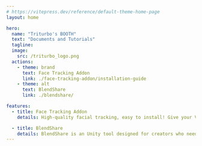 ```yaml
---
# https://vitepress.dev/reference/default-theme-home-page
layout: home

hero:
  name: "Triturbo's BOOTH"
  text: "Documents and Tutorials"
  tagline: 
  image:
    src: /triturbo_logo.png
  actions:
    - theme: brand
      text: Face Tracking Addon
      link: ./face-tracking-addon/installation-guide
    - theme: alt
      text: BlendShare
      link: ./blendshare/

features:
  - title: Face Tracking Addon
    details: High-quality facial tracking, easy to install! Give your VRChat character more vivid expressions and movements! Designed specifically for VRChat, the Face Tracking Addon provides precise facial capture, from detailed eye movements to smooth mouth expressions, with ease.

  - title: BlendShare
    details: BlendShare is an Unity tool designed for creators who need to share blendshapes without distributing the original FBX® files.
---
```



